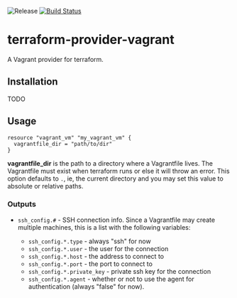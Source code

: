 ![Release](https://img.shields.io/github/release/bmatcuk/terraform-provider-vagrant.svg?branch=master)
[![Build Status](https://travis-ci.com/bmatcuk/terraform-provider-vagrant.svg?branch=master)](https://travis-ci.com/bmatcuk/terraform-provider-vagrant)

# terraform-provider-vagrant
A Vagrant provider for terraform.

## Installation
TODO

## Usage
```hcl
resource "vagrant_vm" "my_vagrant_vm" {
  vagrantfile_dir = "path/to/dir"
}
```

**vagrantfile_dir** is the path to a directory where a Vagrantfile lives. The
Vagrantfile must exist when terraform runs or else it will throw an error. This
option defaults to `.`, ie, the current directory and you may set this value to
absolute or relative paths.

### Outputs
* `ssh_config.#` - SSH connection info. Since a Vagrantfile may create multiple
  machines, this is a list with the following variables:

  * `ssh_config.*.type` - always "ssh" for now
  * `ssh_config.*.user` - the user for the connection
  * `ssh_config.*.host` - the address to connect to
  * `ssh_config.*.port` - the port to connect to
  * `ssh_config.*.private_key` - private ssh key for the connection
  * `ssh_config.*.agent` - whether or not to use the agent for authentication
    (always "false" for now).
